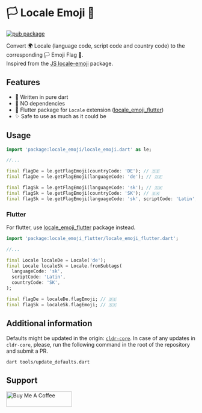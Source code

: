 # 🏳️ Locale Emoji 🏴

[![pub package](https://img.shields.io/pub/v/locale_emoji.svg)](https://pub.dev/packages/locale_emoji)

Convert 🌍 Locale (language code, script code and country code) to the corresponding 🏳️ Emoji Flag 🏴.  
Inspired from the [JS locale-emoji](https://github.com/10xjs/locale-emoji) package.  

## Features

- 🚀 Written in pure dart
- 🎈 NO dependencies
- 📱 Flutter package for `Locale` extension ([locale_emoji_flutter](https://pub.dev/packages/locale_emoji_flutter))
- ✨ Safe to use as much as it could be

## Usage

```dart
import 'package:locale_emoji/locale_emoji.dart' as le;

//...

final flagDe = le.getFlagEmoji(countryCode: 'DE'); // 🇩🇪
final flagDe = le.getFlagEmoji(languageCode: 'de'); // 🇩🇪

final flagSk = le.getFlagEmoji(languageCode: 'sk'); // 🇸🇰
final flagSk = le.getFlagEmoji(countryCode: 'SK'); // 🇸🇰
final flagSk = le.getFlagEmoji(languageCode: 'sk', scriptCode: 'Latin', countryCode: 'SK'); // 🇸🇰
```

### Flutter

For flutter, use [locale_emoji_flutter](https://pub.dev/packages/locale_emoji_flutter) package instead.

```dart
import 'package:locale_emoji_flutter/locale_emoji_flutter.dart';

//...

final Locale localeDe = Locale('de');
final Locale localeSk = Locale.fromSubtags(
  languageCode: 'sk',
  scriptCode: 'Latin',
  countryCode: 'SK',
);

final flagDe = localeDe.flagEmoji; // 🇩🇪
final flagSk = localeSk.flagEmoji; // 🇸🇰
```

## Additional information

Defaults might be updated in the origin: [`cldr-core`](https://github.com/unicode-cldr/cldr-core/blob/master/supplemental/likelySubtags.json).
In case of any updates in `cldr-core`, please, run the following command in the root of the repository and submit a PR.

```console
dart tools/update_defaults.dart
```

## Support

<a href="https://www.buymeacoffee.com/michaeldark" target="_blank"><img src="https://cdn.buymeacoffee.com/buttons/default-orange.png" alt="Buy Me A Coffee" height="41" width="174"></a>
